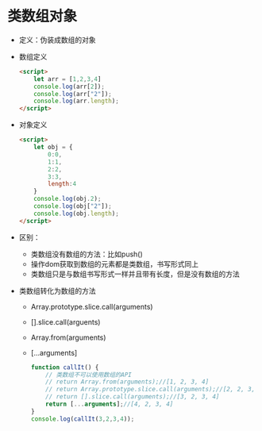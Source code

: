 # 类数组对象

* 定义：伪装成数组的对象

* 数组定义

  ```html
  <script>
      let arr = [1,2,3,4]
      console.log(arr[2]);
      console.log(arr["2"]);
      console.log(arr.length);
  </script>
  ```

* 对象定义

  ```html
  <script>
      let obj = {
          0:0,
          1:1,
          2:2,
          3:3,
          length:4
      }
      console.log(obj.2);
      console.log(obj["2"]);
      console.log(obj.length);
  </script>
  ```

* 区别：
  * 类数组没有数组的方法：比如push()
  * 操作dom获取到数组的元素都是类数组，书写形式同上
  * 类数组只是与数组书写形式一样并且带有长度，但是没有数组的方法
  
* 类数组转化为数组的方法

  * Array.prototype.slice.call(arguments)

  * [].slice.call(arguents)

  * Array.from(arguments)

  * [...arguments]

    ```js
    function callIt() {
        // 类数组不可以使用数组的API
        // return Array.from(arguments);//[1, 2, 3, 4]
        // return Array.prototype.slice.call(arguments);//[2, 2, 3, 4]
        // return [].slice.call(arguments);//[3, 2, 3, 4]
        return [...arguments];//[4, 2, 3, 4]
    }
    console.log(callIt(3,2,3,4));
    ```

    